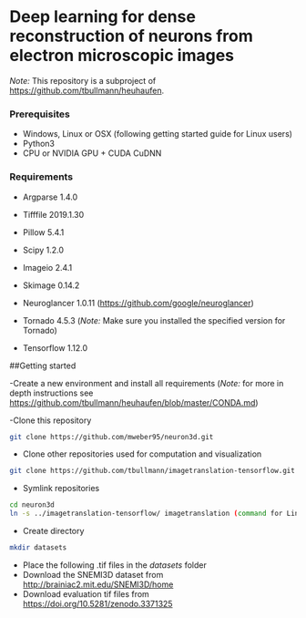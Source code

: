 # Deep learning for dense reconstruction of neurons from electron microscopic images

*Note:* This repository is a subproject of https://github.com/tbullmann/heuhaufen.

### Prerequisites
- Windows, Linux or OSX (following getting started guide for Linux users)
- Python3
- CPU or NVIDIA GPU + CUDA CuDNN

### Requirements
- Argparse 1.4.0 
- Tifffile 2019.1.30
- Pillow 5.4.1
- Scipy 1.2.0
- Imageio 2.4.1
- Skimage 0.14.2
- Neuroglancer 1.0.11 (https://github.com/google/neuroglancer)

- Tornado 4.5.3 (*Note:* Make sure you installed the specified version for Tornado)
- Tensorflow 1.12.0 

##Getting started

-Create a new environment and install all requirements
(*Note:* for more in depth instructions see https://github.com/tbullmann/heuhaufen/blob/master/CONDA.md)

-Clone this repository

```bash
git clone https://github.com/mweber95/neuron3d.git
```

- Clone other repositories used for computation and visualization

```bash
git clone https://github.com/tbullmann/imagetranslation-tensorflow.git
```

- Symlink repositories

```bash
cd neuron3d
ln -s ../imagetranslation-tensorflow/ imagetranslation (command for Linux)
```

- Create directory

```bash
mkdir datasets
```

- Place the following .tif files in the *datasets* folder
- Download the SNEMI3D dataset from http://brainiac2.mit.edu/SNEMI3D/home
- Download evaluation tif files from https://doi.org/10.5281/zenodo.3371325
